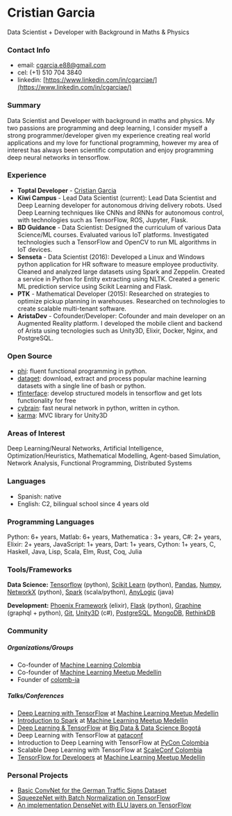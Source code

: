# Cristian Garcia
Data Scientist + Developer with Background in Maths & Physics

### Contact Info
* email: cgarcia.e88@gmail.com
* cel: (+1) 510 704 3840
* linkedin: [https://www.linkedin.com/in/cgarciae/](https://www.linkedin.com/in/cgarciae/)

### Summary
Data Scientist and Developer with background in maths and physics. My two passions are programming and deep learning, I consider myself a strong programmer/developer given my experience creating real world applications and my love for functional programming, however my area of interest has always been scientific computation and enjoy programming deep neural networks in tensorflow.

### Experience
* **Toptal Developer** - [Cristian Garcia](https://www.toptal.com/resume/cristian-garcia)
* **Kiwi Campus** - Lead Data Scientist (current): Lead Data Scientist and Deep Learning developer for autonomous driving delivery robots. Used Deep Learning techniques like CNNs and RNNs for autonomous control, with technologies such as TensorFlow, ROS, Jupyter, Flask.
* **BD Guidance** - Data Scientist: Designed the curriculum of various Data Science/ML courses. Evaluated various IoT platforms. Investigated technologies such a TensorFlow and OpenCV to run ML algorithms in IoT devices.
* **Senseta** - Data Scientist (2016): Developed a Linux and Windows python application for HR software to measure employee productivity. Cleaned and analyzed large datasets using Spark and Zeppelin. Created a service in Python for Entity extracting using NLTK. Created a generic ML prediction service using Scikit Learning and Flask.
* **PTK** - Mathematical Developer (2015): Researched on strategies to optimize pickup planning in warehouses. Researched on technologies to create scalable multi-tenant software.
* **AristaDev** - Cofounder/Developer: Cofounder and main developer on an Augmented Reality platform. I developed the mobile client and backend of Arista using tecnologies such as Unity3D, Elixir, Docker, Nginx, and PostgreSQL.




### Open Source
* [phi](https://github.com/cgarciae/phi): fluent functional programming in python.
* [dataget](https://github.com/cgarciae/dataget): download, extract and process popular machine learning datasets with a single line of bash or python.
* [tfinterface](https://github.com/cgarciae/tfinterface): develop structured models in tensorflow and get lots functionality for free
* [cybrain](https://github.com/cgarciae/cybrain): fast neural network in python, written in cython.
* [karma](https://github.com/cgarciae/karma): MVC library for Unity3D

### Areas of Interest
Deep Learning/Neural Networks, Artificial Intelligence, Optimization/Heuristics, Mathematical Modelling, Agent-based Simulation, Network Analysis, Functional Programming, Distributed Systems

### Languages
* Spanish: native
* English: C2, bilingual school since 4 years old

### Programming Languages
Python: 6+ years, Matlab: 6+ years, Mathematica : 3+ years, C#: 2+ years, Elixir: 2+ years, JavaScript: 1+ years, Dart: 1+ years, Cython: 1+ years, C, Haskell, Java, Lisp, Scala, Elm, Rust, Coq, Julia

### Tools/Frameworks
**Data Science:**
[Tensorflow](https://www.tensorflow.org/) (python), [Scikit Learn](http://scikit-learn.org) (python), [Pandas](http://pandas.pydata.org/), [Numpy](http://www.numpy.org/), [NetworkX](https://networkx.github.io/) (python), [Spark](http://spark.apache.org/) (scala/python), [AnyLogic](http://www.anylogic.com/) (java)

**Development:**
[Phoenix Framework](http://www.phoenixframework.org/) (elixir), [Flask](http://flask.pocoo.org/) (python), [Graphine](http://graphene-python.org/) (graphql + python), [Git](https://git-scm.com/), [Unity3D](https://unity3d.com/) (c#), [PostgreSQL](https://www.postgresql.org/), [MongoDB](https://www.mongodb.com/), [RethinkDB](https://github.com/rethinkdb/rethinkdb)


### Community
##### Organizations/Groups
* Co-founder of [Machine Learning Colombia](https://www.facebook.com/groups/1766056600304468)
* Co-founder of [Machine Learning Meetup Medellin](https://www.meetup.com/es-ES/ml-medellin)
* Founder of [colomb-ia](https://github.com/colomb-ia/mision-vision)

##### Talks/Conferences
* [Deep Learning with TensorFlow](https://www.meetup.com/es-ES/ml-medellin/events/231887878/) at [Machine Learning Meetup Medellin](https://www.meetup.com/es-ES/ml-medellin)
* [Introduction to Spark](https://www.meetup.com/es-ES/ml-medellin/events/232587669/) at [Machine Learning Meetup Medellin](https://www.meetup.com/es-ES/ml-medellin)
* [Deep Learning & TensorFlow](https://www.meetup.com/es-ES/Big-Data-Science-Bogota/events/233975872) at [Big Data & Data Science Bogotá](https://www.meetup.com/es-ES/Big-Data-Science-Bogota/)
* Deep Learning with TensorFlow at [pataconf](http://pataconf.com/)
* Introduction to Deep Learning with TensorFlow at [PyCon Colombia](http://www.pycon.co/)
* Scalable Deep Learning with TensorFlow at [ScaleConf Colombia](http://scaleconfco.com/)
* [TensorFlow for Developers](https://www.meetup.com/es-ES/ml-medellin/events/238072044/) at [Machine Learning Meetup Medellin](https://www.meetup.com/es-ES/ml-medellin)


### Personal Projects
* [Basic ConvNet for the German Traffic Signs Dataset](https://github.com/cgarciae/supervised-avanzado-german-traffic-signs/tree/feature/solucion-basica)
* [SqueezeNet with Batch Normalization on TensorFlow](https://github.com/cgarciae/supervised-avanzado-german-traffic-signs/tree/feature/batch-norm-squeeze-net)
* [An implementation DenseNet with ELU layers on TensorFlow ](https://github.com/cgarciae/supervised-avanzado-german-traffic-signs/tree/feature/dense-net-elu-2)
